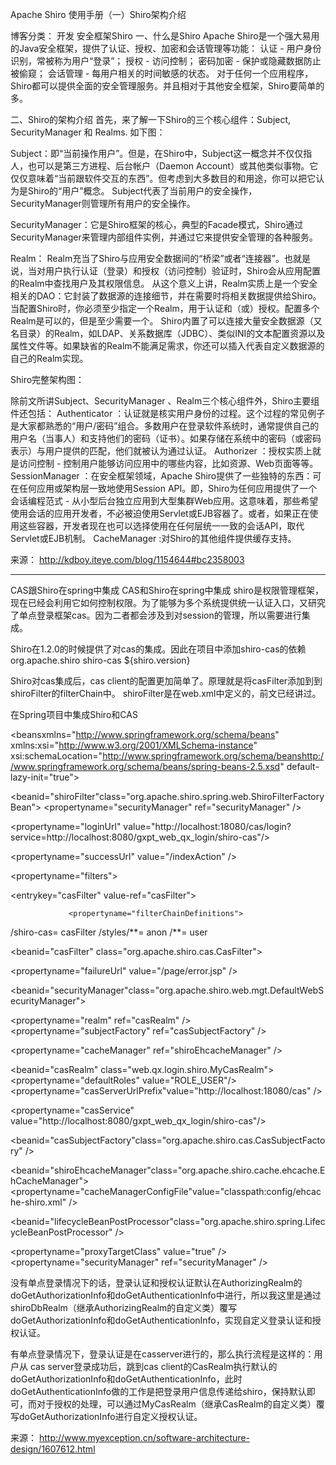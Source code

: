 Apache Shiro 使用手册（一）Shiro架构介绍

博客分类： 开发
安全框架Shiro 
一、什么是Shiro 
Apache Shiro是一个强大易用的Java安全框架，提供了认证、授权、加密和会话管理等功能： 
认证 - 用户身份识别，常被称为用户“登录”；
授权 - 访问控制；
密码加密 - 保护或隐藏数据防止被偷窥；
会话管理 - 每用户相关的时间敏感的状态。
对于任何一个应用程序，Shiro都可以提供全面的安全管理服务。并且相对于其他安全框架，Shiro要简单的多。 

二、Shiro的架构介绍 
首先，来了解一下Shiro的三个核心组件：Subject, SecurityManager 和 Realms. 如下图： 
 
Subject：即“当前操作用户”。但是，在Shiro中，Subject这一概念并不仅仅指人，也可以是第三方进程、后台帐户（Daemon Account）或其他类似事物。它仅仅意味着“当前跟软件交互的东西”。但考虑到大多数目的和用途，你可以把它认为是Shiro的“用户”概念。 
Subject代表了当前用户的安全操作，SecurityManager则管理所有用户的安全操作。 

SecurityManager：它是Shiro框架的核心，典型的Facade模式，Shiro通过SecurityManager来管理内部组件实例，并通过它来提供安全管理的各种服务。 

Realm： Realm充当了Shiro与应用安全数据间的“桥梁”或者“连接器”。也就是说，当对用户执行认证（登录）和授权（访问控制）验证时，Shiro会从应用配置的Realm中查找用户及其权限信息。 
从这个意义上讲，Realm实质上是一个安全相关的DAO：它封装了数据源的连接细节，并在需要时将相关数据提供给Shiro。当配置Shiro时，你必须至少指定一个Realm，用于认证和（或）授权。配置多个Realm是可以的，但是至少需要一个。 
Shiro内置了可以连接大量安全数据源（又名目录）的Realm，如LDAP、关系数据库（JDBC）、类似INI的文本配置资源以及属性文件等。如果缺省的Realm不能满足需求，你还可以插入代表自定义数据源的自己的Realm实现。 


Shiro完整架构图： 

 
除前文所讲Subject、SecurityManager 、Realm三个核心组件外，Shiro主要组件还包括： 
Authenticator ：认证就是核实用户身份的过程。这个过程的常见例子是大家都熟悉的“用户/密码”组合。多数用户在登录软件系统时，通常提供自己的用户名（当事人）和支持他们的密码（证书）。如果存储在系统中的密码（或密码表示）与用户提供的匹配，他们就被认为通过认证。 
Authorizer ：授权实质上就是访问控制 - 控制用户能够访问应用中的哪些内容，比如资源、Web页面等等。 
SessionManager ：在安全框架领域，Apache Shiro提供了一些独特的东西：可在任何应用或架构层一致地使用Session API。即，Shiro为任何应用提供了一个会话编程范式 - 从小型后台独立应用到大型集群Web应用。这意味着，那些希望使用会话的应用开发者，不必被迫使用Servlet或EJB容器了。或者，如果正在使用这些容器，开发者现在也可以选择使用在任何层统一一致的会话API，取代Servlet或EJB机制。 
CacheManager :对Shiro的其他组件提供缓存支持。 

来源： <http://kdboy.iteye.com/blog/1154644#bc2358003>
 
 
----
CAS跟Shiro在spring中集成
CAS和Shiro在spring中集成
shiro是权限管理框架，现在已经会利用它如何控制权限。为了能够为多个系统提供统一认证入口，又研究了单点登录框架cas。因为二者都会涉及到对session的管理，所以需要进行集成。

Shiro在1.2.0的时候提供了对cas的集成。因此在项目中添加shiro-cas的依赖
    <dependency>
       <groupId>org.apache.shiro</groupId>
      <artifactId>shiro-cas</artifactId>
       <version>${shiro.version}</version>
    </dependency>

Shiro对cas集成后，cas client的配置更加简单了。原理就是将casFilter添加到到shiroFilter的filterChain中。 shiroFilter是在web.xml中定义的，前文已经讲过。

在Spring项目中集成Shiro和CAS
<?xmlversion="1.0" encoding="UTF-8"?>
<beansxmlns="http://www.springframework.org/schema/beans"
xmlns:xsi="http://www.w3.org/2001/XMLSchema-instance"
xsi:schemaLocation="http://www.springframework.org/schema/beanshttp://www.springframework.org/schema/beans/spring-beans-2.5.xsd"
default-lazy-init="true">

<beanid="shiroFilter"class="org.apache.shiro.spring.web.ShiroFilterFactoryBean">
<propertyname="securityManager" ref="securityManager" />

<!--没有单点登录下的配置：没有权限或者失败后跳转的页面 -->
<!--<property name="loginUrl" value="/login/toLoginAction"/> -->

<!--有单点登录的配置：登录 CAS 服务端地址，参数 service 为服务端的返回地址 -->
<propertyname="loginUrl"
value="http://localhost:18080/cas/login?service=http://localhost:8080/gxpt_web_qx_login/shiro-cas"/>
<!--<property name="successUrl" value="/page/index.jsp"/> -->
<propertyname="successUrl" value="/indexAction" />

<propertyname="filters">
<map>
<!--添加casFilter到shiroFilter -->
<entrykey="casFilter" value-ref="casFilter">
</entry>
</map>
</property>

                 <propertyname="filterChainDefinitions">
<value>
/shiro-cas= casFilter
/styles/**= anon
/**= user
</value>
</property>

<!--没有单点登录下的配置： -->
<!--<property name="filterChainDefinitions">
<value>
/styles/**= anon
/login/loginAction= anon
/login/logoutAction= logout
/**= user
</value>
</property>-->
</bean>

<beanid="casFilter" class="org.apache.shiro.cas.CasFilter">
<!--配置验证错误时的失败页面（Ticket 校验不通过时展示的错误页面） -->
<propertyname="failureUrl" value="/page/error.jsp" />
</bean>

<beanid="securityManager"class="org.apache.shiro.web.mgt.DefaultWebSecurityManager">
<!--Single realm app. If you have multiple realms, use the 'realms' property
instead.-->
<!--没有单点登录下的配置： -->
<!--<property name="realm" ref="shiroDbRealm" /> -->

<propertyname="realm" ref="casRealm" />
<propertyname="subjectFactory" ref="casSubjectFactory" />

<propertyname="cacheManager" ref="shiroEhcacheManager" />
</bean>

<beanid="casRealm" class="web.qx.login.shiro.MyCasRealm">
<propertyname="defaultRoles" value="ROLE_USER"/>
<propertyname="casServerUrlPrefix"value="http://localhost:18080/cas" />
<!--客户端的回调地址设置，必须和上面的shiro-cas过滤器拦截的地址一致 -->
<propertyname="casService"
value="http://localhost:8080/gxpt_web_qx_login/shiro-cas"/>
</bean>

<!--Define the realm you want to use to connect to your back-end security
datasource:-->
<!--
<beanid="shiroDbRealm"class="web.qx.login.shiro.ShiroDbRealm">
<propertyname="loginService"ref="login-loginBean"></property>
</bean>
 -->

<beanid="casSubjectFactory"class="org.apache.shiro.cas.CasSubjectFactory" />

<!--用户授权/认证信息Cache, 采用EhCache 缓存 -->
<beanid="shiroEhcacheManager"class="org.apache.shiro.cache.ehcache.EhCacheManager">
<propertyname="cacheManagerConfigFile"value="classpath:config/ehcache-shiro.xml" />
</bean>


<!--保证实现了Shiro内部lifecycle函数的bean执行 -->
<beanid="lifecycleBeanPostProcessor"class="org.apache.shiro.spring.LifecycleBeanPostProcessor" />


<!--AOP式方法级权限检查 -->
<!--Enable Shiro Annotations for Spring-configured beans. Only run after -->
<!--the lifecycleBeanProcessor has run: -->
<bean
class="org.springframework.aop.framework.autoproxy.DefaultAdvisorAutoProxyCreator"
depends-on="lifecycleBeanPostProcessor">
<propertyname="proxyTargetClass" value="true" />
</bean>
<bean
class="org.apache.shiro.spring.security.interceptor.AuthorizationAttributeSourceAdvisor">
<propertyname="securityManager" ref="securityManager" />
</bean>

</beans>

没有单点登录情况下的话，登录认证和授权认证默认在AuthorizingRealm的doGetAuthorizationInfo和doGetAuthenticationInfo中进行，所以我这里是通过shiroDbRealm（继承AuthorizingRealm的自定义类）覆写doGetAuthorizationInfo和doGetAuthenticationInfo，实现自定义登录认证和授权认证。

有单点登录情况下，登录认证是在casserver进行的，那么执行流程是这样的：用户从 cas server登录成功后，跳到cas client的CasRealm执行默认的doGetAuthorizationInfo和doGetAuthenticationInfo，此时doGetAuthenticationInfo做的工作是把登录用户信息传递给shiro，保持默认即可，而对于授权的处理，可以通过MyCasRealm（继承CasRealm的自定义类）覆写doGetAuthorizationInfo进行自定义授权认证。

来源： <http://www.myexception.cn/software-architecture-design/1607612.html>
